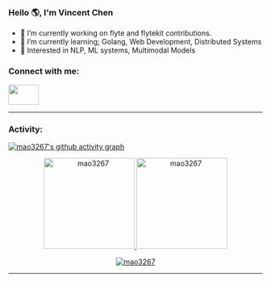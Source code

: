 <link rel="stylesheet" type='text/css' href="https://cdn.jsdelivr.net/gh/devicons/devicon@latest/devicon.min.css" />

### Hello 🌎, I'm Vincent Chen

  - 🔭 I’m currently working on flyte and flytekit contributions.
  - 🌱 I’m currently learning; Golang, Web Development, Distributed Systems
  - 💬 Interested in NLP, ML systems, Multimodal Models

<h3 align="left">Connect with me:</h3>
<p align="left">
  <a href="www.linkedin.com/in/mao-siang-chen-577421256" target="blank"><img src="https://cdn.jsdelivr.net/gh/devicons/devicon@latest/icons/linkedin/linkedin-original.svg" height="40" width="60"/></a>
</p>


------
<h3 align="left">Activity:</h3>

[![mao3267's github activity graph](https://github-readme-activity-graph.vercel.app/graph?username=mao3267&bg_color=100f0f&color=4c5e9e&line=4c569e&point=403e41&area=true&hide_border=true)](https://github.com/ashutosh00710/github-readme-activity-graph)

<div align="center">
  <a href="https://github.com/mao3267">
    <img height="180em" src="https://github-readme-stats.vercel.app/api/top-langs?username=mao3267&show_icons=true&locale=en&layout=compact&theme=tokyonight" alt="mao3267"/>
    <img height="180em" src="https://github-readme-stats.vercel.app/api?username=mao3267&show_icons=true&locale=en&layout=compact&theme=tokyonight" alt="mao3267"/>
  </a>
</div>
<p align="center">
  <a href="https://github.com/mao3267">
    <img src="https://github-readme-streak-stats.herokuapp.com/?user=mao3267&&theme=tokyonight" alt="mao3267" />
  </a>
</p>


<!-- <h3 align="left">Languages and Tools:</h3> -->
<!-- <table> -->
<!--     <tr>
        <td style="font-weight: bold; padding-right: 10px; vertical-align: center; border: none;">Backend:</td>
        <td><img height="40" src="https://skillicons.dev/icons?i=python,fastapi,flask,vite"/></td>
    </tr>
    <tr>
        <td style="font-weight: bold; padding-right: 10px; vertical-align: center;">Frontend:</td>
        <td><img height="40" src="https://skillicons.dev/icons?i=vue,react,html,css,sass,js,ts,figma"/></td>
    </tr> -->
<!--     <tr>
        <td style="font-weight: bold; padding-right: 10px; vertical-align: center; border: none;">Database:</td>
        <td><img height="40" src="https://skillicons.dev/icons?i=mysql,sqlite,"/></td>
    </tr>
    <tr>
        <td style="font-weight: bold; padding-right: 10px; vertical-align: center; border: none;">DevOps:</td>
        <td><img height="40" src="https://skillicons.dev/icons?i=docker,kubernetes"/></td>
    </tr>
    <tr>
        <td style="font-weight: bold; padding-right: 10px; vertical-align: center; border: none;">Automated test:</td>
        <td><img height="40" src="https://skillicons.dev/icons?i=vitest,pytest"/></td>
    </tr>
    <tr>
        <td style="font-weight: bold; padding-right: 10px; vertical-align: center; border: none;">Version Control:</td>
        <td><img height="40" src="https://skillicons.dev/icons?i=git,github"/></td>
    </tr>
    <tr>
        <td style="font-weight: bold; padding-right: 10px; vertical-align: center; border: none;">IDEs:</td>
        <td><img height="40" src="https://skillicons.dev/icons?i=vscode,pycharm,sublime"/></td>
    </tr> -->
<!--     <tr>
        <td style="font-weight: bold; padding-right: 10px; vertical-align: center; border: none;">Other Tools:</td>
        <td><img height="40" src="https://skillicons.dev/icons?i=bash"/></td>
    </tr> -->
<!--     <tr>
        <td style="font-weight: bold; padding-right: 10px; vertical-align: center; border: none;">Operating Systems:</td>
        <td><img height="40" src="https://skillicons.dev/icons?i=windows,ubuntu"/></td>
    </tr>
</table> -->

------
<!-- Template from [RResabala2015](https://github.com/RResabala2015) -->
